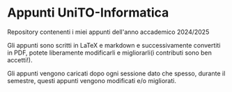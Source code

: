 # Appunti UniTO-Informatica

Repository contenenti i miei appunti dell'anno accademico 2024/2025

Gli appunti sono scritti in LaTeX e markdown e successivamente convertiti in PDF, potete liberamente modificarli e migliorarli(i contributi sono ben accetti!).

Gli appunti vengono caricati dopo ogni sessione dato che spesso, durante il semestre, questi appunti vengono modificati e/o migliorati.

